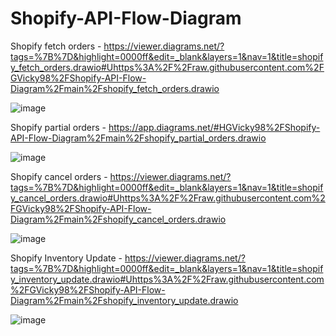 # Shopify-API-Flow-Diagram

Shopify fetch orders - https://viewer.diagrams.net/?tags=%7B%7D&highlight=0000ff&edit=_blank&layers=1&nav=1&title=shopify_fetch_orders.drawio#Uhttps%3A%2F%2Fraw.githubusercontent.com%2FGVicky98%2FShopify-API-Flow-Diagram%2Fmain%2Fshopify_fetch_orders.drawio

![image](https://github.com/GVicky98/Shopify-API-Flow-Diagram/assets/101815612/65e38ddb-413e-4d6c-a901-0e5c7cb30c92)


Shopify partial orders - https://app.diagrams.net/#HGVicky98%2FShopify-API-Flow-Diagram%2Fmain%2Fshopify_partial_orders.drawio

![image](https://github.com/GVicky98/Shopify-API-Flow-Diagram/assets/101815612/d4d708af-26ff-470c-8f1c-264582376435)

Shopify cancel orders - https://viewer.diagrams.net/?tags=%7B%7D&highlight=0000ff&edit=_blank&layers=1&nav=1&title=shopify_cancel_orders.drawio#Uhttps%3A%2F%2Fraw.githubusercontent.com%2FGVicky98%2FShopify-API-Flow-Diagram%2Fmain%2Fshopify_cancel_orders.drawio

![image](https://github.com/GVicky98/Shopify-API-Flow-Diagram/assets/101815612/e5d94463-f19c-47fa-b269-cad177bdda66)


Shopify Inventory Update - https://viewer.diagrams.net/?tags=%7B%7D&highlight=0000ff&edit=_blank&layers=1&nav=1&title=shopify_inventory_update.drawio#Uhttps%3A%2F%2Fraw.githubusercontent.com%2FGVicky98%2FShopify-API-Flow-Diagram%2Fmain%2Fshopify_inventory_update.drawio

![image](https://github.com/GVicky98/Shopify-API-Flow-Diagram/assets/101815612/ab3a4b5a-8d40-422c-93dd-248259294142)

